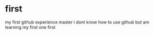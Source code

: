 # first
my first github experience
master
i dont know how to use github but am learning
my first one
first
